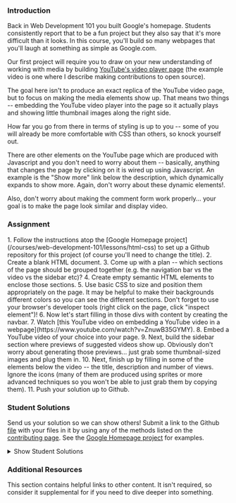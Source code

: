 ### Introduction

Back in Web Development 101 you built Google's homepage.  Students consistently report that to be a fun project but they also say that it's more difficult than it looks.  In this course, you'll build so many webpages that you'll laugh at something as simple as Google.com.

Our first project will require you to draw on your new understanding of working with media by building [YouTube's video player page](https://www.youtube.com/watch?v=V74l_zS1x8E) (the example video is one where I describe making contributions to open source).

The goal here isn't to produce an exact replica of the YouTube video page, but to focus on making the media elements show up.  That means two things -- embedding the YouTube video player into the page so it actually plays and showing little thumbnail images along the right side.

How far you go from there in terms of styling is up to you -- some of you will already be more comfortable with CSS than others, so knock yourself out.

There are other elements on the YouTube page which are produced with Javascript and you don't need to worry about them -- basically, anything that changes the page by clicking on it is wired up using Javascript.  An example is the "Show more" link below the description, which dynamically expands to show more.  Again, don't worry about these dynamic elements!.

Also, don't worry about making the comment form work properly... your goal is to make the page look similar and display video.

### Assignment

<div class="lesson-content__panel" markdown="1">
1. Follow the instructions atop the [Google Homepage project](/courses/web-development-101/lessons/html-css) to set up a Github repository for this project (of course you'll need to change the title).
2. Create a blank HTML document.
3. Come up with a plan -- which sections of the page should be grouped together (e.g. the navigation bar vs the video vs the sidebar etc)?
4. Create empty semantic HTML elements to enclose those sections.
5. Use basic CSS to size and position them appropriately on the page.  It may be helpful to make their backgrounds different colors so you can see the different sections.  Don't forget to use your browser's developer tools (right click on the page, click "inspect element")!
6. Now let's start filling in those divs with content by creating the navbar.
7. Watch [this YouTube video on embedding a YouTube video in a webpage](https://www.youtube.com/watch?v=ZnuwB35GYMY).
8. Embed a YouTube video of your choice into your page.
9. Next, build the sidebar section where previews of suggested videos show up.  Obviously don't worry about generating those previews... just grab some thumbnail-sized images and plug them in.
10. Next, finish up by filling in some of the elements below the video -- the title, description and number of views.  Ignore the icons (many of them are produced using sprites or more advanced techniques so you won't be able to just grab them by copying them).
11. Push your solution up to Github.
</div>

### Student Solutions
Send us your solution so we can show others! Submit a link to the Github [file](https://github.com/TheOdinProject/curriculum/edit/master/html_css/project_media.md) with your files in it by using any of the methods listed on the [contributing page](http://github.com/TheOdinProject/curriculum/blob/master/contributing.md).  See the [Google Homepage project](/courses/web-development-101/lessons/html-css) for examples.

<details markdown="block">
  <summary> Show Student Solutions </summary>

* Add your solution below this line!
* [Ivancito and Carlos' Solution](https://github.com/canriquez/html-youtube) - [View in browser](https://canriquez.github.io/html-youtube/)
* [Ashish's Solution](https://github.com/CodersGas/YouTube-Clone) - [View in browser](https://codersgas.github.io/YouTube-Clone/home-page.html)
*[Adeyemi's Solution](https://hadeymike10.github.io/Youtube_google/)-[View in browser](https://hadeymike10.github.io/Youtube_google/) 
* [Cody's solution](https://github.com/codydegen/youtube_mockup) - [View in browser](https://codydegen.github.io/youtube_mockup/)
* [Braxton Lemmon's solution](https://github.com/braxtonlemmon/youtube-clone) - [View in browser](https://braxtonlemmon.github.io/youtube-clone/)
* [David Auza's and Eduardo Reis's solution](https://github.com/davidauza-engineer/Project-Embedding-Images-And-Video) - [View in browser](https://davidauza-engineer.github.io/Project-Embedding-Images-And-Video/)
* [Gabriel's solution](https://github.com/gabytzubaws/Youtube_embedded_player_clone) 
* [Leticia's solution](https://github.com/gradiva/odin-fullstack-javascript/tree/master/03-HTML_and_CSS/01-Basic_HTML_Page-Structure/youtube-clone) - [View in browser](https://gradiva.github.io/youtube-clone/)
* [Muhammad Ahmad's solution](https://github.com/thisisMAhmad/youtube-page) - [View in browser](https://thisismahmad.github.io/youtube-page/)
* [Kevin Vuong's](https://github.com/fffear/embedding_images_and_video) - [View in browser](https://fffear.github.io/embedding_images_and_video/)
* [Katarzyna Kaswen-Wilk's solution](https://github.com/kikupiku/youtube-copy) - [View in browser](https://kikupiku.github.io/youtube-copy/)
* [Solodov's solution](https://github.com/solodov-dev/top-youtube) - [View in browser](https://solodov-dev.github.io/top-youtube/)
* [Vedat's solution](https://github.com/mvedataydin/youtube-video-page) - [View in browser](https://mvedataydin.github.io/youtube-video-page/)
* [Zayeer's solution](https://github.com/Zayeer/Youtube-s-video-player-page) - [View in browser](https://zayeer.github.io/Youtube-s-video-player-page/)
* [David Tan's solution](https://github.com/davecmd/youtube-replica) - [View in browser](https://davecmd.github.io/youtube-replica/)
* [Jitendra Rathore's solution](https://github.com/jitendrrathore/embedding-video-images) - [View in browser](https://jitendrrathore.github.io/embedding-video-images/)
* [Sampajanno's solution](https://github.com/Sampajanno/embedding-video-images) - [View in browser](https://sampajanno.github.io/building-forms/)
* [Carmine's Solution](https://github.com/cgrossi/odin-project-youtube-clone) - [View in browser](https://cgrossi.github.io/odin-project-youtube-clone/)
* [bcikota's solution](https://github.com/bcikota/youtube) - [View in browser](https://bcikota.github.io/youtube/)
* [Bola Buari's solution](https://github.com/bolah2009/youtube-clone) - [View in browser](https://bolabuari.com/youtube-clone/)
* [Ricala's solution](https://github.com/Ricala/mock-youtube-page) - [View in browser](https://ricala.github.io/mock-youtube-page/)
* [N00bG1rl's solution](https://github.com/N00bG1rl/videopage) - [View in browser](https://n00bg1rl.github.io/videopage/)
* [Jason McKee's solution](https://github.com/jttmckee/youtube) | [Live](https://jttmckee.github.io/youtube/)
* [Ohlie's solutuin](https://github.com/lco1220/youtube_player_page) - [View in browser](https://lco1220.github.io/youtube_player_page/)
* [ARaut9's solution](https://github.com/ARaut9/youtube_player_page) - [View in browser](https://araut9.github.io/youtube_player_page/)
* [Bojo's solution](https://github.com/BojoZahariev/youtube_video) - [View in browser](https://bojozahariev.github.io/youtube_video/)
* [Hammad Ahmed's solution](https://github.com/shammadahmed/youtube-video-page) - [View in browser](https://shammadahmed.github.io/youtube-video-page)
* [Helari's solution](https://helaris.github.io/YouTube/)
* [Smetanca52's solution](https://github.com/Smetanca52/) - [View in browser](https://smetanca52.github.io/youtubelike_page/)
* [Bojana Karakacev's solution](https://github.com/bojana12/youtube-homepage) - [View in browser](https://bojana12.github.io/youtube-homepage/)
* [rvalentin1010's solution](https://github.com/rvalentin1010/youtube-video-player) - [View in browser](https://rvalentin1010.github.io/youtube-video-player/)
* [Qin's solution](https://github.com/hyathynth/youtube_mockup) - [View in browser](https://hyathynth.github.io/youtube_mockup/)
* [0zra's (scaffold)solution](https://github.com/0zra/embedding) - [View in browser](https://0zra.github.io/embedding/)
* [Chris MacSwan's solution](https://github.com/cmacswan07/youtubecopy) - [View in browser](https://cmacswan07.github.io/youtubecopy/)
* [Javier Machin's solution](https://github.com/Javier-Machin/youtube_player) - [View in browser](https://javier-machin.github.io/youtube_player/)
* [yakherder's basic solution](https://github.com/yakherder614/you-tube)-[View in Browser](https://yakherder614.github.io/you-tube/)
* [Johan Morin's Solution](https://github.com/MorrisMalone/youtube-copy) - [View in Browser](https://morrismalone.github.io/youtube-copy/)
* [Ayoub's solution](https://github.com/Skobraf/Youtube_Player_Page) - [View in browser](https://skobraf.github.io/Youtube_Player_Page/)
* [Jesus' Solution](https://github.com/jsgilberto/Youtube-Video-Page) - [View in browser](https://jsgilberto.github.io/Youtube-Video-Page/)
* [SarfrazAnjum's solution](https://github.com/SarfrazAnjum/TOP_Embedding-Images-And-Videos) - [View in browser](https://sarfrazanjum.github.io/TOP_Embedding-Images-And-Videos/)
* [Henry Kirya's solution](https://github.com/harrika/utube/tree/master/utube) - [View in browser](https://harrika.github.io/utube/utube/)
* [Agnieszka's solution](https://github.com/elPetit69/mock-youtube) - [View in browser](https://elpetit69.github.io/mock-youtube/)
* [Nate Dimock's solution](https://github.com/Flakari/youtube-page) - [View in browser](https://flakari.github.io/youtube-page/)
* [walnutdust's solution](https://github.com/walnutdust/mock-youtube) - [View in browser](https://walnutdust.github.io/mock-youtube/)
* [theghall's solution](https://github.com/theghall/odin-youtube.git) - [View in browser](https://theghall.github.io/odin-youtube/)
* [Josh Archer's solution](https://gitlab.com/odin-project-josh-archer/embedding-images-and-video) - [View in browser](https://www.josharcher.uk/static/projects/odinproject/embeddingimagesvideo/)
* [Jmooree30's solution](https://github.com/jmooree30/youtube) - [Live](https://jmooree30.github.io/youtube/)
* [Jonathan Yiv's solution](https://github.com/JonathanYiv/youtube-video-page) - [Live](https://jonathanyiv.github.io/youtube-video-page/)
* [holdercp's solution](https://github.com/holdercp/bluetube) - [Live](https://holdercp.github.io/bluetube/)
* [Justine Cantado's solution](https://github.com/Hannibalony/Hannibalony.github.io/tree/master/yt) - [View in Browser](https://hannibalony.github.io/yt)
* [yilmazgunalp's solution](https://github.com/yilmazgunalp/youtube_page) - [View in Browser](https://yilmazgunalp.github.io/youtube_page/)
* [Bottlecap's solution](https://github.com/Bottlecaps4/YouTube-video-page) - [View in Browser](https://bottlecaps4.github.io/YouTube-video-page/)
* [Jeff's Solution](https://github.com/jmbothe/youtube-homepage) - [View in Browser](https://jmbothe.github.io/youtube-homepage/)
* [Andrew's solution](https://github.com/andrewr224/embedding-video-project) - [View in browser](https://andrewr224.github.io/embedding-video-project/)
* [Austin's solution](https://github.com/CouchofTomato/youtube-clone)
* [Flint Mayers' solution](https://github.com/FlintMayers/youtube_player) - [View in browser](https://flintmayers.github.io/youtube_player/)
* [Javal's solution](https://github.com/javalnanda/youtube_player_page) - [View in browser](https://javalnanda.github.io/youtube_player_page/)
* [Paweł R's solution](https://github.com/PawelRokosz/ProjectYT) - [View in browser](http://htmlpreview.github.io/?https://github.com/PawelRokosz/ProjectYT/blob/master/index.html)
* [Rhys B's solution](https://github.com/105ron/youtube_video_embed) - [View in browser](https://105ron.github.io/youtube_video_embed/)
* [Donald's solution](https://github.com/donaldali/odin-html-css/tree/master/embedding_media)
* [Vincent's solution](https://github.com/wingyu/youtube_replica) - [View in browser](http://htmlpreview.github.io/?https://github.com/wingyu/youtube_replica/blob/master/index.html)
* [Kate McFaul's solution](https://github.com/craftykate/odin-project/tree/master/Chapter_05-Advanced_HTML_and_CSS/youtube) - [View in browser](https://cdn.rawgit.com/craftykate/odin-project/master/Chapter_05-Advanced_HTML_and_CSS/youtube/index.html)
* [chasmani's solution](https://github.com/chasmani/YoutubeHome) - [View in browser](http://htmlpreview.github.io/?https://github.com/chasmani/YoutubeHome/blob/master/index.html)
* [Ryan Jordan's solution](https://github.com/krjordan/odin-project/tree/master/video-project) - [View in browser](http://htmlpreview.github.io/?https://github.com/krjordan/odin-project/tree/master/video-project/index.html)
* [Artur Janik's solution](https://github.com/ArturJanik/ProjectYT) - [View in browser](http://htmlpreview.github.io/?https://github.com/ArturJanik/ProjectYT/blob/master/index2.html)
* [Hailey's solution](https://github.com/hmfoster/embedded-youtube.git) - [View in browser](http://htmlpreview.github.io/?https://github.com/hmfoster/embedded-youtube/blob/master/index.html)
* [Rob Pennington's solution](https://github.com/rPen/Mock-Ups/tree/gh-pages/YouTube) - [View in browser](http://rpen.github.io/Mock-Ups/YouTube/index.html)
* [Dominik Stodolny's solution](https://github.com/dstodolny/odintube/) - [View in browser](http://htmlpreview.github.io/?https://github.com/dstodolny/odintube/blob/master/index.html)
* [AtActionPark's solution](https://github.com/AtActionPark/odin_embedded_images_and_video) - [View in browser](http://htmlpreview.github.io/?https://github.com/AtActionPark/odin_embedded_images_and_video/blob/master/main.html)
* [Sasikala's solution](https://github.com/Sasikala-Ravichandran/odin-project) - [View in browser](http://htmlpreview.github.io/?https://github.com/Sasikala-Ravichandran/odin-project/blob/master/Youtube/index.html)
* [dchen71's solution](https://github.com/dchen71/odin-video-embedding) - [View in browser](https://rawgit.com/dchen71/odin-video-embedding/master/Index.html)
* [Kevin Mulhern's solution](https://github.com/KevinMulhern/embeded_images_and_videos) - [View in browser](http://htmlpreview.github.io/?https://github.com/KevinMulhern/embeded_images_and_videos/blob/master/index.html)
* [Dusan Milosavljevic's solution](https://github.com/dusanmilosavljevic1624/Embedding-Images-and-Video) - [View in browser](http://dusanmilosavljevic1624.github.io/Embedding-Images-and-Video/)
* [Noman Karim's solution](https://github.com/nomankarim/youtube-play-preview) - [View in browser](http://htmlpreview.github.io/?https://github.com/nomankarim/youtube-play-preview/blob/master/index.html)
* [Cameron Kelley's solution](https://github.com/cameronjkelley/the_odin_project/tree/master/html5_css3/youtube) - [View in browser](https://htmlpreview.github.io/?https://github.com/cameronjkelley/the_odin_project/blob/master/html5_css3/youtube/index.html)
* [Luke Walker's solution](https://github.com/ubershibs/odin-html-css/tree/master/youtube) - [View in browser](https://htmlpreview.github.io/?https://github.com/ubershibs/odin-html-css/blob/master/youtube/youtube.html)
* [cdouglass's solution](https://github.com/cdouglass/odin-project-exercises/tree/master/html-css/embedding-images-and-video) - [View in browser](https://htmlpreview.github.io/?https://github.com/cdouglass/odin-project-exercises/blob/master/html-css/embedding-images-and-video/faketube.html)
* [srashidi's solution](https://github.com/srashidi/Embedded_Images) - [View in browser](http://htmlpreview.github.io/?https://github.com/srashidi/Embedded_Images/blob/master/embedded_images.html)
* [Miguel Herrera's solution](https://github.com/migueloherrera/utube)
* [Monika Dutka's solution](https://github.com/rawrins/youtube-video) - [Preview](https://htmlpreview.github.io/?https://github.com/rawrins/youtube-video/blob/master/index.html)
* [Destroyergm (Stefan)'s solution](https://github.com/destroyergm/youtube-myversion) - [View in browser](https://htmlpreview.github.io/?https://github.com/destroyergm/youtube-myversion/blob/master/youtube.html)
* [J-kaizen's solution](https://github.com/J-kaizen/TheOdinProject/tree/master/HTML_CSS/embedded_media) - [View in browser](http://htmlpreview.github.io/?https://github.com/J-kaizen/TheOdinProject/blob/master/HTML_CSS/embedded_media/index.html)
* [Lani's solution](https://github.com/laniywh/the-odin-project/tree/master/html5-css3/embed-youtube-video) - [View in browser](https://htmlpreview.github.io/?https://github.com/laniywh/the-odin-project/blob/master/html5-css3/embed-youtube-video/index.html)
* [Earth35's solution](https://github.com/Earth35/embedding/blob/master/video_page.html) - [View in browser](https://htmlpreview.github.io/?https://github.com/Earth35/embedding/blob/master/video_page.html)
* [Shala Qweghen's solution](https://github.com/ShalaQweghen/youtube_clone) - [View in browser](https://htmlpreview.github.io/?https://github.com/ShalaQweghen/youtube_clone/blob/master/index.html)
* [Leonard's solution](https://github.com/Kr0ntar/youtube-clone) - [View in browser](https://kr0ntar.github.io/youtube-clone/index.html)
* [Adonias Dantas's solution](https://github.com/adoniasdantas/embedding-images-and-video) - [View in browser](https://adoniasdantas.github.io/embedding-images-and-video/)
* [daunenok's solution](https://github.com/daunenok/embedded-video) - [View in browser]( https://daunenok.github.io/embedded-video/)
* [Axel's solution](https://github.com/afuh/Youtube) - [View in browser](https://afuh.github.io/Youtube/)
* [Sophia Wu's solution](https://github.com/SophiaLWu/odin-youtube-project) - [View in browser](https://sophialwu.github.io/odin-youtube-project/)
* [Neil Cudden's solution](https://github.com/ncud4bloc/YouTube) - [View in browser](https://ncud4bloc.github.io/YouTube/HTML/index.html)
* [Beth Rathbone's solution](https://github.com/bethrath/youtube-page)
* [Paul McGarry's solution](https://github.com/thiswillhavetodo/youtube-video-player) - [View in browser](https://thiswillhavetodo.github.io/youtube-video-player/index.html)
* [tholymap's solution](https://github.com/tholymap/youtube) - [View in browser](http://htmlpreview.github.io/?https://github.com/tholymap/youtube/blob/master/youtube.html)
* [Swedina's solution](https://github.com/swedinay/UTub-) - [View in browser](https://swedinay.github.io/UTub-/)
* [DV's solution](https://github.com/dvislearning/odin-yt-clone) - [View in browser](http://htmlpreview.github.io/?https://github.com/dvislearning/odin-yt-clone/blob/master/home.html)
* [Francisco Carlos's solution](https://github.com/fcarlosdev/youtube_page) - [View in browser](https://fcarlosdev.github.io/youtube_page/)
* [Mike Smith's solution](https://github.com/MikeSS281986/YouTube-Clone-Page) - [View in browser](https://mikess281986.github.io/YouTube-Clone-Page/)
* [Elena's solution](https://github.com/elena-sam/youtube-replica-project) - [View in browser](https://elena-sam.github.io/youtube-replica-project/)
* [Punnadittr's solution](https://github.com/punnadittr/u-tube) - [View in browser](https://punnadittr.github.io/u-tube/)
* [Sam C's solution](https://github.com/JimmyNeutron8/youtube-clone) - [View in browser](https://jimmyneutron8.github.io/youtube-clone/)
* [aznafro's solution](https://github.com/aznafro/youtube) - [View in browser](https://aznafro.github.io/youtube/)
* [Areeba's solution](https://github.com/AREEBAISHTIAQ/youtube-video-page) - [View in browser](https://areebaishtiaq.github.io/youtube-video-page/)
* [Taylor Johannsen's solution](https://github.com/taylorjohannsen/youtube-mockup) - [View in browser](https://taylorjohannsen.github.io/youtube-mockup/)
* [Anh Pati's solution](https://github.com/AnhPati/OdinProject_css_html/tree/master/Embendding_images_and_video) - [View in browser](http://dwj.miste.io/odinproject/embedding_images_and_video/)
* [Gough's solution](https://github.com/Joel-Price/youtube-clone) - [View in browser](https://joel-price.github.io/youtube-clone/)
* [Ghassan's solution](https://github.com/GT001/TOP-Youtube-Player) - [View in browser](https://gt001.github.io/TOP-Youtube-Player/)
* [Valentino Valenti's solution](https://github.com/1ba1/youtube-video-player-page) - [View in Browser](https://1ba1.github.io/youtube-video-player-page/)
* [Doris's solution](https://github.com/dsmchen/youtube-video-player-page) - [View in browser](https://dsmchen.github.io/youtube-video-player-page/)
* [Antonio Marcos's solution](https://github.com/AMarcosCastelo/youtube-video-player-page) - [View in browser](https://amarcoscastelo.github.io/youtube-video-player-page/)
* [vanny96's solution](https://github.com/vanny96/embed-video) - [View in browser](https://vanny96.github.io/embed-video/)
* [Carlos Del Real & Gabriela's solution](https://viricruz.github.io/doogle-homepage/) - [View in browser](https://viricruz.github.io/doogle-homepage/)
* [Nyaga Roy and Rinor Ajeti solution](https://github.com/RoyNyaga/microverse_embedded_video) - [View in browser](https://roynyaga.github.io/microverse_embedded_video/)
* [Alex Gioffre's Solution](https://github.com/AlexGioffre/Youtube_clone) - [View in browser](https://alexgioffre.github.io/Youtube_clone/)
* [Dolunaykiz's solution](https://github.com/dolunaykiz/youtube-mockup) - [View in browser](http://htmlpreview.github.io/?https://github.com/dolunaykiz/youtube-mockup/blob/master/index.html)
* [Halkim44's solution](https://github.com/halkim44/youtube-clone) - [View in browser](https://halkim44.github.io/youtube-clone/)
* [Aron's solution](https://github.com/aronfischer/Youtube_video_Player) - [View in browser](https://aronfischer.github.io/Youtube_video_Player/)
* [Nigel Volkmann's solution](https://github.com/Nekolike/Embedded-videos) - [View in browser](https://nekolike.github.io/Embedded-videos/)
</details>

### Additional Resources
This section contains helpful links to other content. It isn't required, so consider it supplemental for if you need to dive deeper into something.
